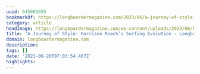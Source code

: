 ```yaml
---
uuid: 645601655
bookmarkOf: https://longboardermagazine.com/2023/06/a-journey-of-style-harrison-roachs-surfing-evolution/
category: article
headImage: https://longboardermagazine.com/wp-content/uploads/2023/06/NewZealand.PH-_A_Dodds__Roark2.jpg
title: 'A Journey of Style: Harrison Roach’s Surfing Evolution - Longboarder Magazine'
domain: longboardermagazine.com
description: 
tags: []
date: '2023-06-20T07:03:54.467Z'
highlights: 
---
```




